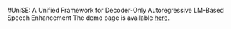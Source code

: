 #UniSE: A Unified Framework for Decoder-Only Autoregressive LM-Based Speech Enhancement
The demo page is available [here](https://hyyan2k.github.io/UniSE/).
